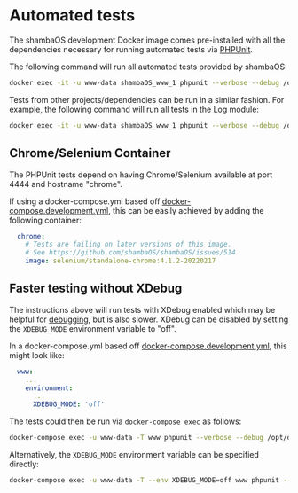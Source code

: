 # Automated tests

The shambaOS development Docker image comes pre-installed with all the
dependencies necessary for running automated tests via
[PHPUnit](https://phpunit.de).

The following command will run all automated tests provided by shambaOS:

```sh
docker exec -it -u www-data shambaOS_www_1 phpunit --verbose --debug /opt/drupal/web/profiles/farm
```

Tests from other projects/dependencies can be run in a similar fashion. For
example, the following command will run all tests in the Log module:

```sh
docker exec -it -u www-data shambaOS_www_1 phpunit --verbose --debug /opt/drupal/web/modules/log
```

## Chrome/Selenium Container

The PHPUnit tests depend on having Chrome/Selenium available at port 4444 and hostname "chrome".

If using a docker-compose.yml based off [docker-compose.development.yml], this can be easily achieved
by adding the following container:

```yml
  chrome:
    # Tests are failing on later versions of this image.
    # See https://github.com/shambaOS/shambaOS/issues/514
    image: selenium/standalone-chrome:4.1.2-20220217
```

## Faster testing without XDebug

The instructions above will run tests with XDebug enabled which may be helpful
for [debugging](/development/environment/debug), but is also slower. XDebug can be disabled
by setting the `XDEBUG_MODE` environment variable to "off".

In a docker-compose.yml based off [docker-compose.development.yml], this might look like:

```yml
  www:
    ...
    environment:
      ...
      XDEBUG_MODE: 'off'
```

The tests could then be run via `docker-compose exec` as follows:

```sh
docker-compose exec -u www-data -T www phpunit --verbose --debug /opt/drupal/web/profiles/farm
```

Alternatively, the `XDEBUG_MODE` environment variable can be specified directly:

```sh
docker-compose exec -u www-data -T --env XDEBUG_MODE=off www phpunit --verbose --debug /opt/drupal/web/profiles/farm
```

[run-tests.yml]: https://raw.githubusercontent.com/shambaOS/shambaOS/2.x/.github/workflows/run-tests.yml
[docker-compose.development.yml]: https://raw.githubusercontent.com/shambaOS/shambaOS/2.x/docker/docker-compose.development.yml

